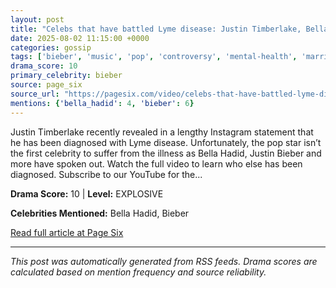 ```yaml
---
layout: post
title: "Celebs that have battled Lyme disease: Justin Timberlake, Bella Hadid, more"
date: 2025-08-02 11:15:00 +0000
categories: gossip
tags: ['bieber', 'music', 'pop', 'controversy', 'mental-health', 'marriage', 'source-page_six', 'drama-explosive']
drama_score: 10
primary_celebrity: bieber
source: page_six
source_url: "https://pagesix.com/video/celebs-that-have-battled-lyme-disease-justin-timberlake-bella-hadid-more/"
mentions: {'bella_hadid': 4, 'bieber': 6}
---
```


Justin Timberlake recently revealed in a lengthy Instagram statement that he has been diagnosed with Lyme disease. Unfortunately, the pop star isn&#8217;t the first celebrity to suffer from the illness as Bella Hadid, Justin Bieber and more have spoken out. Watch the full video to learn who else has been diagnosed. Subscribe to our&nbsp;YouTube&nbsp;for the...

**Drama Score:** 10 | **Level:** EXPLOSIVE

**Celebrities Mentioned:** Bella Hadid, Bieber

[Read full article at Page Six](https://pagesix.com/video/celebs-that-have-battled-lyme-disease-justin-timberlake-bella-hadid-more/)

---
*This post was automatically generated from RSS feeds. Drama scores are calculated based on mention frequency and source reliability.*
